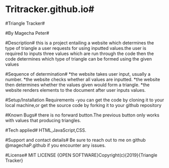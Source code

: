 # Tritracker.github.io#

#Triangle Tracker#

#By Magecha Peter#

#Description#
this is a  project entailing a website which determines the type of triangle a user requests for using inputted values.the user is required to inputs three values which are run through the code then the code determines which type of triangle can be formed using the given values

#Sequence of determination#
*the website takes user input, usually a number.
*the website checks whether all values are inputted.
*the website then determines whether the values given would form a triangle.
*the website renders elements to the document after user inputs values.

#Setup/Installation Requirements
-you can get the code by cloning it to your local machine,or get the source code by forking it to your github repository

#Known Bugs#
there is no forward button.The previous button only works with values that producing triangles.

#Tech applied#
HTML,JavaScript,CSS.

#Support and contact details#
Be sure to reach out to me on github @magechaP.github if you encounter any issues.

#License#
MIT LICENSE {OPEN SOFTWARE}Copyright(c){2019}{Triangle Tracker}
